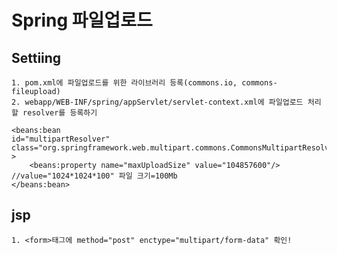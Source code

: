 # Spring 파일업로드
## Settiing
	1. pom.xml에 파일업로드를 위한 라이브러리 등록(commons.io, commons-fileupload)
	2. webapp/WEB-INF/spring/appServlet/servlet-context.xml에 파일업로드 처리할 resolver를 등록하기

	<beans:bean 
	id="multipartResolver"
	class="org.springframework.web.multipart.commons.CommonsMultipartResolver"
	>
		<beans:property name="maxUploadSize" value="104857600"/> //value="1024*1024*100" 파일 크기=100Mb
	</beans:bean>

## jsp
	1. <form>태그에 method="post" enctype="multipart/form-data" 확인!